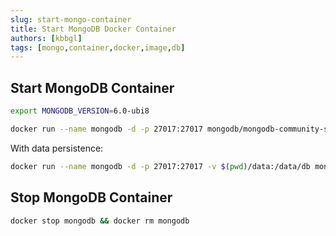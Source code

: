 ```yaml
---
slug: start-mongo-container
title: Start MongoDB Docker Container
authors: [kbbgl]
tags: [mongo,container,docker,image,db]
---
```


## Start MongoDB Container

```bash
export MONGODB_VERSION=6.0-ubi8

docker run --name mongodb -d -p 27017:27017 mongodb/mongodb-community-server:$MONGODB_VERSION
```

With data persistence:

```bash
docker run --name mongodb -d -p 27017:27017 -v $(pwd)/data:/data/db mongodb/mongodb-community-server:$MONGODB_VERSION
```

## Stop MongoDB Container

```bash
docker stop mongodb && docker rm mongodb
```
